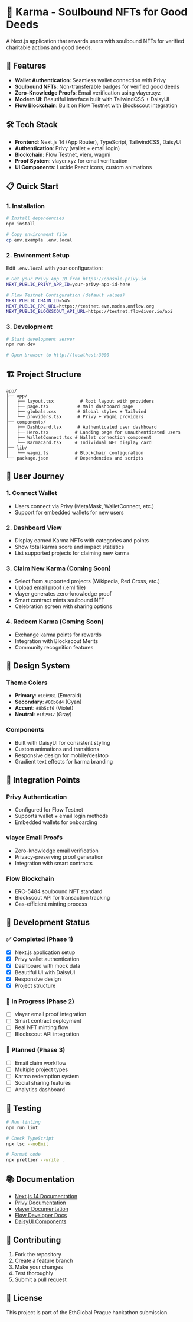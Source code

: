 # 🌟 Karma - Soulbound NFTs for Good Deeds

A Next.js application that rewards users with soulbound NFTs for verified charitable actions and good deeds.

## 🚀 Features

- **Wallet Authentication**: Seamless wallet connection with Privy
- **Soulbound NFTs**: Non-transferable badges for verified good deeds
- **Zero-Knowledge Proofs**: Email verification using vlayer.xyz
- **Modern UI**: Beautiful interface built with TailwindCSS + DaisyUI
- **Flow Blockchain**: Built on Flow Testnet with Blockscout integration

## 🛠️ Tech Stack

- **Frontend**: Next.js 14 (App Router), TypeScript, TailwindCSS, DaisyUI
- **Authentication**: Privy (wallet + email login)
- **Blockchain**: Flow Testnet, viem, wagmi
- **Proof System**: vlayer.xyz for email verification
- **UI Components**: Lucide React icons, custom animations

## 📋 Quick Start

### 1. Installation

```bash
# Install dependencies
npm install

# Copy environment file
cp env.example .env.local
```

### 2. Environment Setup

Edit `.env.local` with your configuration:

```bash
# Get your Privy App ID from https://console.privy.io
NEXT_PUBLIC_PRIVY_APP_ID=your-privy-app-id-here

# Flow Testnet Configuration (default values)
NEXT_PUBLIC_CHAIN_ID=545
NEXT_PUBLIC_RPC_URL=https://testnet.evm.nodes.onflow.org
NEXT_PUBLIC_BLOCKSCOUT_API_URL=https://testnet.flowdiver.io/api
```

### 3. Development

```bash
# Start development server
npm run dev

# Open browser to http://localhost:3000
```

## 🏗️ Project Structure

```
app/
├── app/
│   ├── layout.tsx          # Root layout with providers
│   ├── page.tsx           # Main dashboard page
│   ├── globals.css        # Global styles + Tailwind
│   └── providers.tsx      # Privy + Wagmi providers
├── components/
│   ├── Dashboard.tsx      # Authenticated user dashboard
│   ├── Hero.tsx          # Landing page for unauthenticated users
│   ├── WalletConnect.tsx # Wallet connection component
│   └── KarmaCard.tsx     # Individual NFT display card
├── lib/
│   └── wagmi.ts          # Blockchain configuration
└── package.json          # Dependencies and scripts
```

## 🎯 User Journey

### 1. **Connect Wallet**
- Users connect via Privy (MetaMask, WalletConnect, etc.)
- Support for embedded wallets for new users

### 2. **Dashboard View**
- Display earned Karma NFTs with categories and points
- Show total karma score and impact statistics
- List supported projects for claiming new karma

### 3. **Claim New Karma** (Coming Soon)
- Select from supported projects (Wikipedia, Red Cross, etc.)
- Upload email proof (.eml file)
- vlayer generates zero-knowledge proof
- Smart contract mints soulbound NFT
- Celebration screen with sharing options

### 4. **Redeem Karma** (Coming Soon)
- Exchange karma points for rewards
- Integration with Blockscout Merits
- Community recognition features

## 🎨 Design System

### Theme Colors
- **Primary**: `#10b981` (Emerald)
- **Secondary**: `#06b6d4` (Cyan)
- **Accent**: `#8b5cf6` (Violet)
- **Neutral**: `#1f2937` (Gray)

### Components
- Built with DaisyUI for consistent styling
- Custom animations and transitions
- Responsive design for mobile/desktop
- Gradient text effects for karma branding

## 🔗 Integration Points

### Privy Authentication
- Configured for Flow Testnet
- Supports wallet + email login methods
- Embedded wallets for onboarding

### vlayer Email Proofs
- Zero-knowledge email verification
- Privacy-preserving proof generation
- Integration with smart contracts

### Flow Blockchain
- ERC-5484 soulbound NFT standard
- Blockscout API for transaction tracking
- Gas-efficient minting process

## 🚦 Development Status

### ✅ Completed (Phase 1)
- [x] Next.js application setup
- [x] Privy wallet authentication
- [x] Dashboard with mock data
- [x] Beautiful UI with DaisyUI
- [x] Responsive design
- [x] Project structure

### 🔄 In Progress (Phase 2)
- [ ] vlayer email proof integration
- [ ] Smart contract deployment
- [ ] Real NFT minting flow
- [ ] Blockscout API integration

### 📅 Planned (Phase 3)
- [ ] Email claim workflow
- [ ] Multiple project types
- [ ] Karma redemption system
- [ ] Social sharing features
- [ ] Analytics dashboard

## 🧪 Testing

```bash
# Run linting
npm run lint

# Check TypeScript
npx tsc --noEmit

# Format code
npx prettier --write .
```

## 📚 Documentation

- [Next.js 14 Documentation](https://nextjs.org/docs)
- [Privy Documentation](https://docs.privy.io/)
- [vlayer Documentation](https://book.vlayer.xyz/)
- [Flow Developer Docs](https://developers.flow.com/)
- [DaisyUI Components](https://daisyui.com/components/)

## 🤝 Contributing

1. Fork the repository
2. Create a feature branch
3. Make your changes
4. Test thoroughly
5. Submit a pull request

## 📄 License

This project is part of the EthGlobal Prague hackathon submission. 